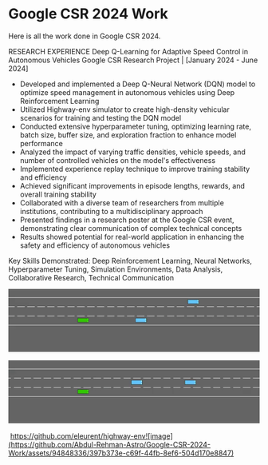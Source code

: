 # Google CSR 2024 Work
Here is all the work done in Google CSR 2024.

RESEARCH EXPERIENCE
Deep Q-Learning for Adaptive Speed Control in Autonomous Vehicles
Google CSR Research Project | [January 2024 - June 2024]

* Developed and implemented a Deep Q-Neural Network (DQN) model to optimize speed management in autonomous vehicles using Deep Reinforcement Learning
* Utilized Highway-env simulator to create high-density vehicular scenarios for training and testing the DQN model
* Conducted extensive hyperparameter tuning, optimizing learning rate, batch size, buffer size, and exploration fraction to enhance model performance
* Analyzed the impact of varying traffic densities, vehicle speeds, and number of controlled vehicles on the model's effectiveness
* Implemented experience replay technique to improve training stability and efficiency
* Achieved significant improvements in episode lengths, rewards, and overall training stability
* Collaborated with a diverse team of researchers from multiple institutions, contributing to a multidisciplinary approach
* Presented findings in a research poster at the Google CSR event, demonstrating clear communication of complex technical concepts
* Results showed potential for real-world application in enhancing the safety and efficiency of autonomous vehicles

Key Skills Demonstrated:
Deep Reinforcement Learning, Neural Networks, Hyperparameter Tuning, Simulation Environments, Data Analysis, Collaborative Research, Technical Communication

![Demo](https://github.com/Abdul-Rehman-Astro/Google-CSR-2024-Work/blob/main/download-ezgif.com-video-to-gif-converter.gif)

![Demo1](https://github.com/Abdul-Rehman-Astro/Google-CSR-2024-Work/blob/main/download1-ezgif.com-video-to-gif-converter.gif)


 https://github.com/eleurent/highway-env![image](https://github.com/Abdul-Rehman-Astro/Google-CSR-2024-Work/assets/94848336/397b373e-c69f-44fb-8ef6-504d170e8847)
